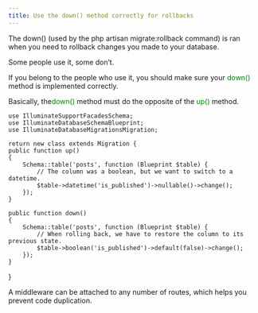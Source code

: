 ```yaml
---
title: Use the down() method correctly for rollbacks
---
```

The down() (used by the php artisan migrate:rollback command) is ran when you need to rollback changes you made to your database.

Some people use it, some don’t.

If you belong to the people who use it, you should make sure your <font color="green">down()</font> method is implemented correctly.

Basically, the<font color="green">down()</font> method must do the opposite of the <font color="green">up()</font> method.

    use IlluminateSupportFacadesSchema;
    use IlluminateDatabaseSchemaBlueprint;
    use IlluminateDatabaseMigrationsMigration;

    return new class extends Migration {
    public function up()
    {
        Schema::table('posts', function (Blueprint $table) {
            // The column was a boolean, but we want to switch to a datetime.
            $table->datetime('is_published')->nullable()->change();
        });
    }

    public function down()
    {
        Schema::table('posts', function (Blueprint $table) {
            // When rolling back, we have to restore the column to its previous state.
            $table->boolean('is_published')->default(false)->change();
        });
    }
}


A middleware can be attached to any number of routes, which helps you prevent code duplication.